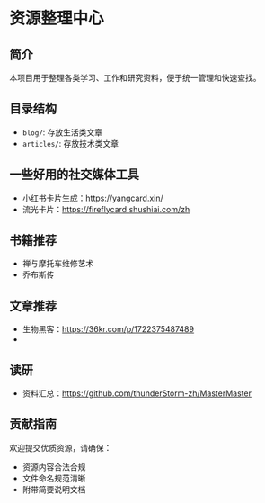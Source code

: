 # 资源整理中心

## 简介
本项目用于整理各类学习、工作和研究资料，便于统一管理和快速查找。

## 目录结构
- `blog/`: 存放生活类文章
- `articles/`: 存放技术类文章






## 一些好用的社交媒体工具
- 小红书卡片生成：https://yangcard.xin/
- 流光卡片：https://fireflycard.shushiai.com/zh




## 书籍推荐
- 禅与摩托车维修艺术
- 乔布斯传


## 文章推荐
- 生物黑客：https://36kr.com/p/1722375487489
- 

## 读研
- 资料汇总：https://github.com/thunderStorm-zh/MasterMaster

## 贡献指南
欢迎提交优质资源，请确保：
- 资源内容合法合规
- 文件命名规范清晰
- 附带简要说明文档
